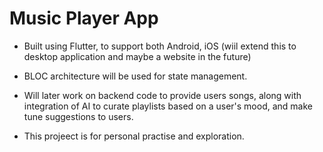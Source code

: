 # Music Player App

- Built using Flutter, to support both Android, iOS (wiil extend this to desktop application and maybe a website in the future)
- BLOC architecture will be used for state management.

- Will later work on backend code to provide users songs, along with integration of AI to curate playlists based on a user's mood, and make tune suggestions to users.
- This projeect is for personal practise and exploration.
